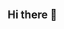 ## Hi there 👋

<!--
**xNoNameZ/xNoNameZ** is a ✨ _special_ ✨ repository because its `README.md` (this file) appears on your GitHub profile.

Here are some ideas to get you started:

- 🔭 I’m currently working on code
- 🌱 I’m currently learning cofe
- ☹️ I'm developers lua full stacks
-->
